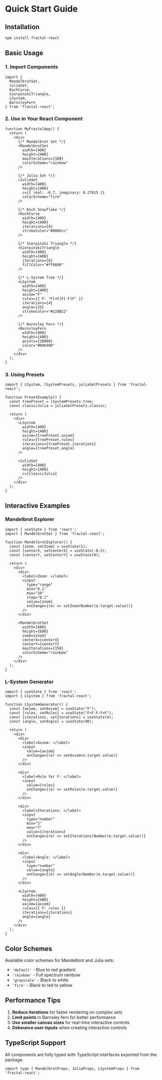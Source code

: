 # Quick Start Guide

## Installation

```bash
npm install fractal-react
```

## Basic Usage

### 1. Import Components

```tsx
import { 
  MandelbrotSet, 
  JuliaSet, 
  KochCurve, 
  SierpinskiTriangle, 
  LSystem, 
  BarnsleyFern 
} from 'fractal-react';
```

### 2. Use in Your React Component

```tsx
function MyFractalApp() {
  return (
    <div>
      {/* Mandelbrot Set */}
      <MandelbrotSet 
        width={400} 
        height={400} 
        maxIterations={100}
        colorScheme="rainbow"
      />
      
      {/* Julia Set */}
      <JuliaSet 
        width={400} 
        height={400} 
        c={{ real: -0.7, imaginary: 0.27015 }}
        colorScheme="fire"
      />
      
      {/* Koch Snowflake */}
      <KochCurve 
        width={400} 
        height={400} 
        iterations={4}
        strokeColor="#0066cc"
      />
      
      {/* Sierpinski Triangle */}
      <SierpinskiTriangle 
        width={400} 
        height={400} 
        iterations={6}
        fillColor="#ff6600"
      />
      
      {/* L-System Tree */}
      <LSystem 
        width={400} 
        height={400} 
        axiom="F" 
        rules={{ F: "F[+F]F[-F]F" }} 
        iterations={4} 
        angle={25}
        strokeColor="#228B22"
      />
      
      {/* Barnsley Fern */}
      <BarnsleyFern 
        width={400} 
        height={400} 
        points={30000}
        color="#006400"
      />
    </div>
  );
}
```

### 3. Using Presets

```tsx
import { LSystem, lSystemPresets, juliaSetPresets } from 'fractal-react';

function PresetExample() {
  const treePreset = lSystemPresets.tree;
  const classicJulia = juliaSetPresets.classic;
  
  return (
    <div>
      <LSystem 
        width={400} 
        height={400} 
        axiom={treePreset.axiom}
        rules={treePreset.rules}
        iterations={treePreset.iterations}
        angle={treePreset.angle}
      />
      
      <JuliaSet 
        width={400} 
        height={400} 
        c={classicJulia}
      />
    </div>
  );
}
```

## Interactive Examples

### Mandelbrot Explorer

```tsx
import { useState } from 'react';
import { MandelbrotSet } from 'fractal-react';

function MandelbrotExplorer() {
  const [zoom, setZoom] = useState(1);
  const [centerX, setCenterX] = useState(-0.5);
  const [centerY, setCenterY] = useState(0);
  
  return (
    <div>
      <div>
        <label>Zoom: </label>
        <input 
          type="range" 
          min="0.1" 
          max="10" 
          step="0.1"
          value={zoom}
          onChange={(e) => setZoom(Number(e.target.value))}
        />
      </div>
      
      <MandelbrotSet 
        width={600} 
        height={600} 
        zoom={zoom}
        centerX={centerX}
        centerY={centerY}
        maxIterations={150}
        colorScheme="rainbow"
      />
    </div>
  );
}
```

### L-System Generator

```tsx
import { useState } from 'react';
import { LSystem } from 'fractal-react';

function LSystemGenerator() {
  const [axiom, setAxiom] = useState("F");
  const [rules, setRules] = useState("F+F-F-F+F");
  const [iterations, setIterations] = useState(4);
  const [angle, setAngle] = useState(90);
  
  return (
    <div>
      <div>
        <label>Axiom: </label>
        <input 
          value={axiom}
          onChange={(e) => setAxiom(e.target.value)}
        />
      </div>
      
      <div>
        <label>Rule for F: </label>
        <input 
          value={rules}
          onChange={(e) => setRules(e.target.value)}
        />
      </div>
      
      <div>
        <label>Iterations: </label>
        <input 
          type="number"
          min="1"
          max="7"
          value={iterations}
          onChange={(e) => setIterations(Number(e.target.value))}
        />
      </div>
      
      <div>
        <label>Angle: </label>
        <input 
          type="number"
          value={angle}
          onChange={(e) => setAngle(Number(e.target.value))}
        />
      </div>
      
      <LSystem 
        width={400} 
        height={400} 
        axiom={axiom}
        rules={{ F: rules }}
        iterations={iterations}
        angle={angle}
      />
    </div>
  );
}
```

## Color Schemes

Available color schemes for Mandelbrot and Julia sets:
- `'default'` - Blue to red gradient
- `'rainbow'` - Full spectrum rainbow
- `'grayscale'` - Black to white
- `'fire'` - Black to red to yellow

## Performance Tips

1. **Reduce iterations** for faster rendering on complex sets
2. **Limit points** in Barnsley fern for better performance
3. **Use smaller canvas sizes** for real-time interactive controls
4. **Debounce user inputs** when creating interactive controls

## TypeScript Support

All components are fully typed with TypeScript interfaces exported from the package.

```tsx
import type { MandelbrotProps, JuliaProps, LSystemProps } from 'fractal-react';
```
